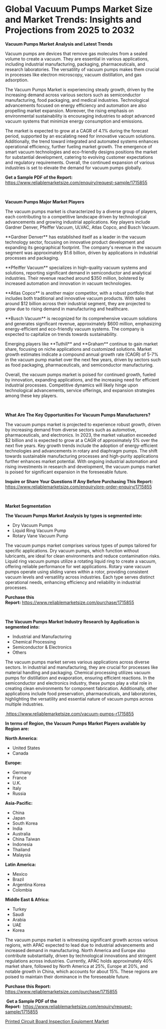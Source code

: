 <p><h1>Global Vacuum Pumps Market Size and Market Trends: Insights and Projections from 2025 to 2032</h1></p><p><strong>Vacuum Pumps Market Analysis and Latest Trends</strong></p>
<p><p>Vacuum pumps are devices that remove gas molecules from a sealed volume to create a vacuum. They are essential in various applications, including industrial manufacturing, packaging, pharmaceuticals, and research laboratories. The versatility of vacuum pumps makes them crucial in processes like electron microscopy, vacuum distillation, and gas adsorption.</p><p>The Vacuum Pumps Market is experiencing steady growth, driven by the increasing demand across various sectors such as semiconductor manufacturing, food packaging, and medical industries. Technological advancements focused on energy efficiency and automation are also propelling market expansion. Moreover, the rising emphasis on environmental sustainability is encouraging industries to adopt advanced vacuum systems that minimize energy consumption and emissions.</p><p>The market is expected to grow at a CAGR of 4.1% during the forecast period, supported by an escalating need for innovative vacuum solutions. Additionally, the trend toward integrated and automated systems enhances operational efficiency, further fueling market growth. The emergence of smart vacuum technologies and eco-friendly designs positions the market for substantial development, catering to evolving customer expectations and regulatory requirements. Overall, the continued expansion of various industries is set to elevate the demand for vacuum pumps globally.</p></p>
<p><strong>Get a Sample PDF of the Report:&nbsp;</strong> <a href="https://www.reliablemarketsize.com/enquiry/request-sample/1715855?utm_campaign=1911&utm_medium=2&utm_source=Github&utm_content=ia&utm_term=12012025&utm_id=vacuum-pumps">https://www.reliablemarketsize.com/enquiry/request-sample/1715855</a></p>
<p>&nbsp;</p>
<p><strong>Vacuum Pumps Major Market Players</strong></p>
<p><p>The vacuum pumps market is characterized by a diverse group of players, each contributing to a competitive landscape driven by technological advancements and growing industrial applications. Key players include Gardner Denver, Pfeiffer Vacuum, ULVAC, Atlas Copco, and Busch Vacuum.</p><p>**Gardner Denver** has established itself as a leader in the vacuum technology sector, focusing on innovative product development and expanding its geographical footprint. The company's revenue in the vacuum segment was approximately $1.6 billion, driven by applications in industrial processes and packaging.</p><p>**Pfeiffer Vacuum** specializes in high-quality vacuum systems and solutions, reporting significant demand in semiconductor and analytical industries. Their revenue reached around $350 million, bolstered by increased automation and innovation in vacuum technologies.</p><p>**Atlas Copco** is another major competitor, with a robust portfolio that includes both traditional and innovative vacuum products. With sales around $12 billion across their industrial segment, they are projected to grow due to rising demand in manufacturing and healthcare.</p><p>**Busch Vacuum** is recognized for its comprehensive vacuum solutions and generates significant revenue, approximately $600 million, emphasizing energy-efficient and eco-friendly vacuum systems. The company is expected to capitalize on trends towards sustainability.</p><p>Emerging players like **Tuthill** and **Graham** continue to gain market share, focusing on niche applications and customized solutions. Market growth estimates indicate a compound annual growth rate (CAGR) of 5-7% in the vacuum pump market over the next few years, driven by sectors such as food packaging, pharmaceuticals, and semiconductor manufacturing.</p><p>Overall, the vacuum pumps market is poised for continued growth, fueled by innovation, expanding applications, and the increasing need for efficient industrial processes. Competitive dynamics will likely hinge upon technological advancements, service offerings, and expansion strategies among these key players.</p></p>
<p>&nbsp;</p>
<p><strong>What Are The Key Opportunities For Vacuum Pumps Manufacturers?</strong></p>
<p><p>The vacuum pumps market is projected to experience robust growth, driven by increasing demand from diverse sectors such as automotive, pharmaceuticals, and electronics. In 2023, the market valuation exceeded $2 billion and is expected to grow at a CAGR of approximately 5% over the next five years. Key growth trends include the adoption of energy-efficient technologies and advancements in rotary and diaphragm pumps. The shift towards sustainable manufacturing processes and high-purity applications further enhances market potential. With ongoing industrial automation and rising investments in research and development, the vacuum pumps market is poised for significant expansion in the foreseeable future.</p></p>
<p><strong>Inquire or Share Your Questions If Any Before Purchasing This Report:</strong> <a href="https://www.reliablemarketsize.com/enquiry/pre-order-enquiry/1715855?utm_campaign=1911&utm_medium=2&utm_source=Github&utm_content=ia&utm_term=12012025&utm_id=vacuum-pumps">https://www.reliablemarketsize.com/enquiry/pre-order-enquiry/1715855</a></p>
<p>&nbsp;</p>
<p><strong>Market Segmentation</strong></p>
<p><strong>The Vacuum Pumps Market Analysis by types is segmented into:</strong></p>
<p><ul><li>Dry Vacuum Pumps</li><li>Liquid Ring Vacuum Pump</li><li>Rotary Vane Vacuum Pump</li></ul></p>
<p><p>The vacuum pumps market comprises various types of pumps tailored for specific applications. Dry vacuum pumps, which function without lubricants, are ideal for clean environments and reduce contamination risks. Liquid ring vacuum pumps utilize a rotating liquid ring to create a vacuum, offering reliable performance for wet applications. Rotary vane vacuum pumps operate using sliding vanes within a rotor, providing consistent vacuum levels and versatility across industries. Each type serves distinct operational needs, enhancing efficiency and reliability in industrial processes.</p></p>
<p><strong>Purchase this Report:&nbsp;</strong><a href="https://www.reliablemarketsize.com/purchase/1715855?utm_campaign=1911&utm_medium=2&utm_source=Github&utm_content=ia&utm_term=12012025&utm_id=vacuum-pumps">https://www.reliablemarketsize.com/purchase/1715855</a></p>
<p>&nbsp;</p>
<p><strong>The Vacuum Pumps Market Industry Research by Application is segmented into:</strong></p>
<p><ul><li>Industrial and Manufacturing</li><li>Chemical Processing</li><li>Semiconductor & Electronics</li><li>Others</li></ul></p>
<p><p>The vacuum pumps market serves various applications across diverse sectors. In industrial and manufacturing, they are crucial for processes like material handling and packaging. Chemical processing utilizes vacuum pumps for distillation and evaporation, ensuring efficient reactions. In the semiconductor and electronics industry, these pumps play a vital role in creating clean environments for component fabrication. Additionally, other applications include food preservation, pharmaceuticals, and laboratories, highlighting the versatility and essential nature of vacuum pumps across multiple industries.</p></p>
<p><a href="https://www.reliablemarketsize.com/vacuum-pumps-r1715855?utm_campaign=1911&utm_medium=2&utm_source=Github&utm_content=ia&utm_term=12012025&utm_id=vacuum-pumps">&nbsp;https://www.reliablemarketsize.com/vacuum-pumps-r1715855</a></p>
<p><strong>In terms of Region, the Vacuum Pumps Market Players available by Region are:</strong></p>
<p>
    <p> <strong> North America: </strong>
        <ul>
            <li>United States</li>
            <li>Canada</li>
        </ul>
        </p> 
    <p> <strong> Europe: </strong>
        <ul>
            <li>Germany</li>
            <li>France</li>
            <li>U.K.</li>
            <li>Italy</li>
            <li>Russia</li>
        </ul>
        </p> 
    <p> <strong> Asia-Pacific: </strong>
        <ul>
            <li>China</li>
            <li>Japan</li>
            <li>South Korea</li>
            <li>India</li>
            <li>Australia</li>
            <li>China Taiwan</li>
            <li>Indonesia</li>
            <li>Thailand</li>
            <li>Malaysia</li>
        </ul>
        </p> 
    <p> <strong> Latin America: </strong>
        <ul>
            <li>Mexico</li>
            <li>Brazil</li>
            <li>Argentina Korea</li>
            <li>Colombia</li>
        </ul>
        </p> 
    <p> <strong> Middle East & Africa: </strong>
        <ul>
            <li>Turkey</li>
            <li>Saudi</li>
            <li>Arabia</li>
            <li>UAE</li>
            <li>Korea</li>
        </ul>
    </p>
    </p>
<p><p>The vacuum pumps market is witnessing significant growth across various regions, with APAC expected to lead due to industrial advancements and increased demand in manufacturing. North America and Europe also contribute substantially, driven by technological innovations and stringent regulations across industries. Currently, APAC holds approximately 40% market share, followed by North America at 25%, Europe at 20%, and notable growth in China, which accounts for about 15%. These regions are poised to maintain their dominance in the foreseeable future.</p></p>
<p><strong>Purchase this Report: </strong><a href="https://www.reliablemarketsize.com/purchase/1715855?utm_campaign=1911&utm_medium=2&utm_source=Github&utm_content=ia&utm_term=12012025&utm_id=vacuum-pumps">https://www.reliablemarketsize.com/purchase/1715855</a></p>
<p>&nbsp;<strong>Get a Sample PDF of the Report:&nbsp;&nbsp;</strong><a href="https://www.reliablemarketsize.com/enquiry/request-sample/1715855?utm_campaign=1911&utm_medium=2&utm_source=Github&utm_content=ia&utm_term=12012025&utm_id=vacuum-pumps">https://www.reliablemarketsize.com/enquiry/request-sample/1715855</a></p>
<p><strong></strong></p>
<p><p><a href="https://github.com/gulaimolin/Market-Research-Report-List-7/blob/main/printed-circuit-board-inspection-equipment-market.md?utm_campaign=1911&utm_medium=2&utm_source=Github&utm_content=ia&utm_term=12012025&utm_id=vacuum-pumps">Printed Circuit Board Inspection Equipment Market</a></p></p>